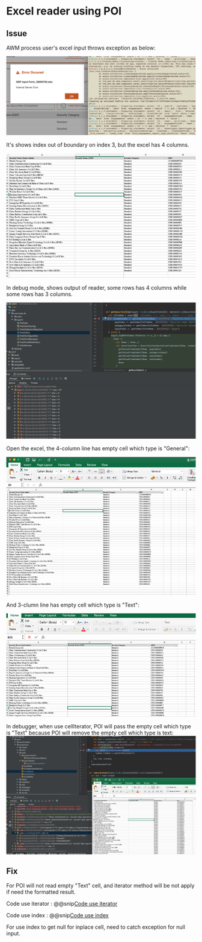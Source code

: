 # Excel reader using POI

## Issue

AWM process user's excel input throws exception as below:

![Exception throw](pic/exception.png)

It's shows index out of boundary on index 3, but the excel has 4 columns.

![Excel](pic/excel.png)

In debug mode, shows output of reader, some rows has 4 columns while some rows has 3 columns.

![Debug for code](pic/debug.png)

Open the excel, the 4-column line has empty cell which type is "General":

![4 column for general](pic/general.png)

And 3-clumn line has empty cell which type is "Text":

![3 column for Text](pic/text.png)

In debugger, when use cellIterator, POI will pass the empty cell which type is "Text" because
POI will remove the empty cell which type is text:
![3 Column for text](pic/nextmethod.png)
 
## Fix
 
 For POI will not read empty "Text" cell, and iterator method will be not apply if need the 
 formatted result.

Code use iterator
: @@snip[Code use iterator](code/oldVersion.scala)

Code use index
: @@snip[Code use index](code/newVersion.scala)

For use index to get null for inplace cell, need to catch exception for null input.


